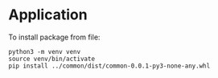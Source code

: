 # Application

To install package from file:

    python3 -m venv venv
    source venv/bin/activate
    pip install ../common/dist/common-0.0.1-py3-none-any.whl
